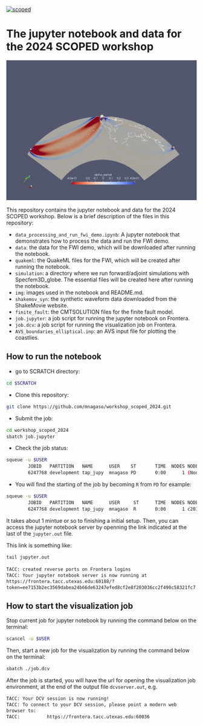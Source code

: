 <a href="https://seisscoped.org/"><img src="https://seisscoped.org/images/scoped_logo.jpg" alt="scoped" width="50" /></a>

# The jupyter notebook and data for the 2024 SCOPED workshop

![kernel](img/kernel.png)

This repository contains the jupyter notebook and data for the 2024 SCOPED workshop. Below is a brief description of the files in this repository:

- `data_processing_and_run_fwi_demo.ipynb`: A jupyter notebook that demonstrates how to process the data and run the FWI demo.
- `data`: the data for the FWI demo, which will be downloaded after running the notebook.
- `quakeml`: the QuakeML files for the FWI, which will be created after running the notebook.
- `simulation`: a directory where we run forward/adjoint simulations with Specfem3D_globe. The essential files will be created here after running the notebook.
- `img`: images used in the notebook and README.md.
- `shakemov_syn`: the synthetic waveform data downloaded from the ShakeMovie website.
- `finite_fault`: the CMTSOLUTION files for the finite fault model.
- `job.jupyter`: a job script for running the jupyter notebook on Frontera.
- `job.dcv`: a job script for running the visualization job on Frontera.
- `AVS_boundaries_elliptical.inp`: an AVS input file for plotting the coastlies.

## How to run the notebook

- go to SCRATCH directory:
```bash
cd $SCRATCH
```
- Clone this repository:
```bash
git clone https://github.com/mnagaso/workshop_scoped_2024.git
```
- Submit the job:
```bash
cd workshop_scoped_2024
sbatch job.jupyter
```
- Check the job status:
```bash
squeue -u $USER
        JOBID   PARTITION   NAME      USER    ST       TIME  NODES NODELIST(REASON)
        6247768 development tap_jupy  mnagaso PD       0:00      1 (None)
```
- You will find the starting of the job by becoming `R` from `PD` for example:
```bash
squeue -u $USER
        JOBID   PARTITION   NAME      USER     ST      TIME  NODES NODELIST(REASON)
        6247768 development tap_jupy  mnagaso  R       0:00      1 c201-022
```

It takes about 1 mintue or so to finishing a initial setup. Then, you can access the jupyter notebook server by openning the link indicated at the last of the `jupyter.out` file. 

This link is something like:
```
tail jupyter.out

TACC: created reverse ports on Frontera logins
TACC: Your jupyter notebook server is now running at https://frontera.tacc.utexas.edu:60188/?token=ee7153b2ec3569dabea24b66de63247efed8cf2e8f203036cc2f490c58321fc7
```

## How to start the visualization job

Stop current job for jupyter notebook by running the command below on the terminal:
``` bash
scancel -u $USER
```

Then, start a new job for the visualization by running the command below on the terminal:
``` bash
sbatch ./job.dcv
```

After the job is started, you will have the url for opening the visualization job environment, at the end of the output file `dcvserver.out`, e.g.
```
TACC: Your DCV session is now running!
TACC: To connect to your DCV session, please point a modern web browser to:
TACC:          https://frontera.tacc.utexas.edu:60036
```
